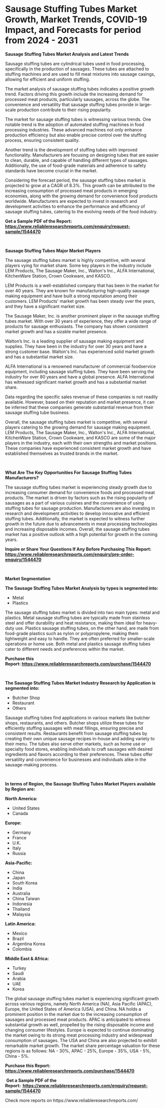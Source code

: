 <p><h1>Sausage Stuffing Tubes Market Growth, Market Trends, COVID-19 Impact, and Forecasts for period from 2024 - 2031</h1></p><p><strong>Sausage Stuffing Tubes Market Analysis and Latest Trends</strong></p>
<p><p>Sausage stuffing tubes are cylindrical tubes used in food processing, specifically in the production of sausages. These tubes are attached to stuffing machines and are used to fill meat mixtures into sausage casings, allowing for efficient and uniform stuffing.</p><p>The market analysis of sausage stuffing tubes indicates a positive growth trend. Factors driving this growth include the increasing demand for processed meat products, particularly sausages, across the globe. The convenience and versatility that sausage stuffing tubes provide in large-scale production contribute to their rising popularity.</p><p>The market for sausage stuffing tubes is witnessing various trends. One notable trend is the adoption of automated stuffing machines in food processing industries. These advanced machines not only enhance production efficiency but also enable precise control over the stuffing process, ensuring consistent quality.</p><p>Another trend is the development of stuffing tubes with improved functionality. Manufacturers are focusing on designing tubes that are easier to clean, durable, and capable of handling different types of sausages. Additionally, the use of food-grade materials and adherence to safety standards have become crucial in the market.</p><p>Considering the forecast period, the sausage stuffing tubes market is projected to grow at a CAGR of 8.3%. This growth can be attributed to the increasing consumption of processed meat products in emerging economies, along with the growing demand for convenience food products worldwide. Manufacturers are expected to invest in research and development activities to enhance the performance and efficiency of sausage stuffing tubes, catering to the evolving needs of the food industry.</p></p>
<p><strong>Get a Sample PDF of the Report:&nbsp; <a href="https://www.reliableresearchreports.com/enquiry/request-sample/1544470">https://www.reliableresearchreports.com/enquiry/request-sample/1544470</a></strong></p>
<p>&nbsp;</p>
<p><strong>Sausage Stuffing Tubes Major Market Players</strong></p>
<p><p>The sausage stuffing tubes market is highly competitive, with several players vying for market share. Some key players in the industry include LEM Products, The Sausage Maker, Inc., Walton's Inc., ALFA International, KitchenWare Station, Crown Cookware, and KASCO.</p><p>LEM Products is a well-established company that has been in the market for over 40 years. They are known for manufacturing high-quality sausage making equipment and have built a strong reputation among their customers. LEM Products' market growth has been steady over the years, and they have a significant market size.</p><p>The Sausage Maker, Inc. is another prominent player in the sausage stuffing tubes market. With over 30 years of experience, they offer a wide range of products for sausage enthusiasts. The company has shown consistent market growth and has a sizable market presence.</p><p>Walton’s Inc. is a leading supplier of sausage making equipment and supplies. They have been in the industry for over 30 years and have a strong customer base. Walton's Inc. has experienced solid market growth and has a substantial market size.</p><p>ALFA International is a renowned manufacturer of commercial foodservice equipment, including sausage stuffing tubes. They have been serving the industry for over 80 years and have a global presence. ALFA International has witnessed significant market growth and has a substantial market share.</p><p>Data regarding the specific sales revenue of these companies is not readily available. However, based on their reputation and market presence, it can be inferred that these companies generate substantial revenue from their sausage stuffing tube business.</p><p>Overall, the sausage stuffing tubes market is competitive, with several players catering to the growing demand for sausage making equipment. LEM Products, The Sausage Maker, Inc., Walton's Inc., ALFA International, KitchenWare Station, Crown Cookware, and KASCO are some of the major players in the industry, each with their own strengths and market positions. These companies have experienced consistent market growth and have established themselves as trusted brands in the market.</p></p>
<p>&nbsp;</p>
<p><strong>What Are The Key Opportunities For Sausage Stuffing Tubes Manufacturers?</strong></p>
<p><p>The sausage stuffing tubes market is experiencing steady growth due to increasing consumer demand for convenience foods and processed meat products. The market is driven by factors such as the rising popularity of sausages as a part of various cuisines and the convenience of using stuffing tubes for sausage production. Manufacturers are also investing in research and development activities to develop innovative and efficient stuffing tubes. Additionally, the market is expected to witness further growth in the future due to advancements in meat processing technologies and increasing disposable incomes. Overall, the sausage stuffing tubes market has a positive outlook with a high potential for growth in the coming years.</p></p>
<p><strong>Inquire or Share Your Questions If Any Before Purchasing This Report: <a href="https://www.reliableresearchreports.com/enquiry/pre-order-enquiry/1544470">https://www.reliableresearchreports.com/enquiry/pre-order-enquiry/1544470</a></strong></p>
<p>&nbsp;</p>
<p><strong>Market Segmentation</strong></p>
<p><strong>The Sausage Stuffing Tubes Market Analysis by types is segmented into:</strong></p>
<p><ul><li>Metal</li><li>Plastics</li></ul></p>
<p><p>The sausage stuffing tubes market is divided into two main types: metal and plastics. Metal sausage stuffing tubes are typically made from stainless steel and offer durability and heat resistance, making them ideal for heavy-duty use. Plastics sausage stuffing tubes, on the other hand, are made from food-grade plastics such as nylon or polypropylene, making them lightweight and easy to handle. They are often preferred for smaller-scale operations or home use. Both metal and plastics sausage stuffing tubes cater to different needs and preferences within the market.</p></p>
<p><strong>Purchase this Report:&nbsp;<a href="https://www.reliableresearchreports.com/purchase/1544470">https://www.reliableresearchreports.com/purchase/1544470</a></strong></p>
<p>&nbsp;</p>
<p><strong>The Sausage Stuffing Tubes Market Industry Research by Application is segmented into:</strong></p>
<p><ul><li>Butcher Shop</li><li>Restaurant</li><li>Others</li></ul></p>
<p><p>Sausage stuffing tubes find applications in various markets like butcher shops, restaurants, and others. Butcher shops utilize these tubes for efficiently stuffing sausages with meat fillings, ensuring precise and consistent results. Restaurants benefit from sausage stuffing tubes by creating their own unique sausage recipes in-house and adding variety to their menu. The tubes also serve other markets, such as home use or specialty food stores, enabling individuals to craft sausages with desired ingredients and flavors according to their preferences. These tubes offer versatility and convenience for businesses and individuals alike in the sausage-making process.</p></p>
<p>&nbsp;</p>
<p><strong>In terms of Region, the Sausage Stuffing Tubes Market Players available by Region are:</strong></p>
<p>
    <p> <strong> North America: </strong>
        <ul>
            <li>United States</li>
            <li>Canada</li>
        </ul>
        </p> 
    <p> <strong> Europe: </strong>
        <ul>
            <li>Germany</li>
            <li>France</li>
            <li>U.K.</li>
            <li>Italy</li>
            <li>Russia</li>
        </ul>
        </p> 
    <p> <strong> Asia-Pacific: </strong>
        <ul>
            <li>China</li>
            <li>Japan</li>
            <li>South Korea</li>
            <li>India</li>
            <li>Australia</li>
            <li>China Taiwan</li>
            <li>Indonesia</li>
            <li>Thailand</li>
            <li>Malaysia</li>
        </ul>
        </p> 
    <p> <strong> Latin America: </strong>
        <ul>
            <li>Mexico</li>
            <li>Brazil</li>
            <li>Argentina Korea</li>
            <li>Colombia</li>
        </ul>
        </p> 
    <p> <strong> Middle East & Africa: </strong>
        <ul>
            <li>Turkey</li>
            <li>Saudi</li>
            <li>Arabia</li>
            <li>UAE</li>
            <li>Korea</li>
        </ul>
    </p>
    </p>
<p><p>The global sausage stuffing tubes market is experiencing significant growth across various regions, namely North America (NA), Asia Pacific (APAC), Europe, the United States of America (USA), and China. NA holds a prominent position in the market due to the increasing consumption of sausages and processed meat products. APAC is anticipated to witness substantial growth as well, propelled by the rising disposable income and changing consumer lifestyles. Europe is expected to continue dominating the market owing to its strong meat processing industry and widespread consumption of sausages. The USA and China are also projected to exhibit remarkable market growth. The market share percentage valuation for these regions is as follows: NA - 30%, APAC - 25%, Europe - 35%, USA - 5%, China - 5%.</p></p>
<p><strong>Purchase this Report: <a href="https://www.reliableresearchreports.com/purchase/1544470">https://www.reliableresearchreports.com/purchase/1544470</a></strong></p>
<p>&nbsp;<strong>Get a Sample PDF of the Report:&nbsp;&nbsp;<a href="https://www.reliableresearchreports.com/enquiry/request-sample/1544470">https://www.reliableresearchreports.com/enquiry/request-sample/1544470</a></strong></p>
<p><strong></strong></p>
<p>Check more reports on https://www.reliableresearchreports.com/</p>